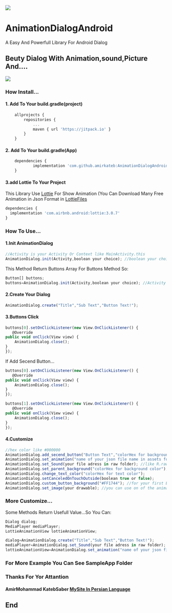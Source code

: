 [![](https://jitpack.io/v/amirkateb/AnimationDialogAndroid.svg)](https://jitpack.io/#amirkateb/AnimationDialogAndroid)
# AnimationDialogAndroid
A Easy And Powerfull Library For Android Dialog

## Beuty Dialog With Animation,sound,Picture And....
![](AnimationDialogAndroid.gif)

### How Install...               
#### 1. Add To Your build.gradle(project)

```javascript
	allprojects {
		repositories {
			...
			maven { url 'https://jitpack.io' }
		}
	}
  ```
  
#### 2. Add To Your build.gradle(App)
```javascript
	dependencies {
	        implementation 'com.github.amirkateb:AnimationDialogAndroid:1.1.1'
	}
```

#### 3.add Lottie To Your Project
This Library Use [Lottie](https://github.com/airbnb/lottie-android "Lottie") For Show Animation
(You Can Download Many Free Animation in Json Format in [LottieFiles]( https://lottiefiles.com "LottieFiles")

```javascript
dependencies {
  implementation 'com.airbnb.android:lottie:3.0.7'
}
```
### How To Use...  
#### 1.Init AnimationDialog
```javascript
//Activity is your Activity Or Context like MainActivity.this
AnimationDialog.init(Activity,boolean your choice); //boolean your choice:you can use gride button(true) or linear buton(false)
```
This Method Return Buttons Array For Buttons Method So:
```javascript
Button[] buttons;
buttons=AnimationDialog.init(Activity,boolean your choice); //Activity is your Activity Or Context like MainActivity.this
```

#### 2.Create Your Dialog
```javascript
AnimationDialog.create("Title","Sub Text","Button Text!");
```
#### 3.Buttons Click
```javascript
buttons[0].setOnClickListener(new View.OnClickListener() {
   @Override
public void onClick(View view) {
    AnimationDialog.close();
}
});
```
If Add Secend Button...
```javascript
buttons[0].setOnClickListener(new View.OnClickListener() {
   @Override
public void onClick(View view) {
    AnimationDialog.close();
}
});

buttons[1].setOnClickListener(new View.OnClickListener() {
   @Override
public void onClick(View view) {
    AnimationDialog.close();
}
});
```
#### 4.Customize
```javascript
//hex color like #000000
AnimationDialog.add_secend_button("Button Text","colorHex for background buttons color"); 
AnimationDialog.set_animation("name of your json file name in assets folder","colorHex for background color");
AnimationDialog.set_Sound(your file adress in raw folder); //like R.raw.error
AnimationDialog.set_parent_background("colorHex for background color");
AnimationDialog.change_text_color("colorHex for text color");
AnimationDialog.setCanceledOnTouchOutside(boolean true or false);
AnimationDialog.custom_button_background("#FF1744"); //for your first Button (default its red with curner radius)
AnimationDialog.set_image(your drawable); //you can use on of the animationview or imageview
```

### More Customize...
Some Methods Return Usefull Value...So You Can:
```javascript
Dialog dialog;
MediaPlayer mediaPlayer;
LottieAnimationView lottieAnimationView;

dialog=AnimationDialog.create("Title","Sub Text","Button Text!");
mediaPlayer=AnimationDialog.set_Sound(your file adress in raw folder);
lottieAnimationView=AnimationDialog.set_animation("name of your json file name in assets folder","colorHex for background color");
```
### For More Example You Can See SampleApp Folder

### Thanks For Yor Attantion

#### AmirMohammad KatebSaber [MySite In Persian Language](https://katebsaber.ir "MySite")

## End
